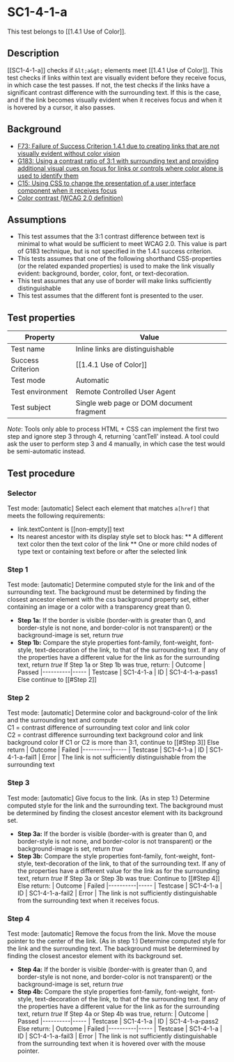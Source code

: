 
# SC1-4-1-a 
This test belongs to [[1.4.1 Use of Color]].

## Description
[[SC1-4-1-a]] checks if `&lt;a&gt;` elements meet [[1.4.1 Use of Color]].
This test checks if links within text are visually evident before they receive focus, in which case the test passes. If not, the test checks if the links have a significant contrast difference with the surrounding text. If this is the case, and if the link becomes visually evident when it receives focus and when it is hovered by a cursor, it also passes.

## Background
- [F73: Failure of Success Criterion 1.4.1 due to creating links that are not visually evident without color vision](http://www.w3.org/TR/2014/NOTE-WCAG20-TECHS-20140311/F73.html)
- [G183: Using a contrast ratio of 3:1 with surrounding text and providing additional visual cues on focus for links or controls where color alone is used to identify them](http://www.w3.org/TR/2013/NOTE-WCAG20-TECHS-20130905/G183)
- [C15: Using CSS to change the presentation of a user interface component when it receives focus](http://www.w3.org/TR/2014/NOTE-WCAG20-TECHS-20140916/C15:)
- [Color contrast (WCAG 2.0 definition)](http://www.w3.org/TR/WCAG20/#contrast-ratiodef)

## Assumptions
- This test assumes that the 3:1 contrast difference between text is minimal to what would be sufficient to meet WCAG 2.0. This value is part of G183 technique, but is not specified in the 1.4.1 success criterion.
- This tests assumes that one of the following shorthand CSS-properties (or the related expanded properties) is used to make the link visually evident: background, border, color, font, or text-decoration.
- This test assumes that any use of border will make links sufficiently distinguishable
- This test assumes that the different font is presented to the user.

## Test properties
| Property          | Value
|-------------------|----
| Test name         | Inline links are distinguishable
| Success Criterion | [[1.4.1 Use of Color]]
| Test mode         | Automatic
| Test environment  | Remote Controlled User Agent
| Test subject      | Single web page or DOM document fragment
*Note*: Tools only able to process HTML + CSS can implement the first two step and ignore step 3 through 4, returning 'cantTell' instead. A tool could ask the user to perform step 3 and 4 manually, in which case the test would be semi-automatic instead.

## Test procedure
### Selector
Test mode: [automatic]
Select each element that matches `a[href]` that meets the following requirements:
- link.textContent is [[non-empty]] text
- Its nearest ancestor with its display style set to block has:
** A different text color then the text color of the link
** One or more child nodes of type text or containing text before or after the selected link
### Step 1
Test mode: [automatic]
Determine computed style for the link and of the surrounding text. The background must be determined by finding the closest ancestor element with the css background property set, either containing an image or a color with a transparency great than 0.
- **Step 1a:** If the border is visible (border-with is greater than 0, and border-style is not none, and border-color is not transparent) or the background-image is set, return *true*
- **Step 1b:** Compare the style properties font-family, font-weight, font-style, text-decoration of the link, to that of the surrounding text. If any of the properties have a different value for the link as for the surrounding text, return *true*
If Step 1a or Step 1b was true, return:
| Outcome  | Passed
|----------|-----
| Testcase | SC1-4-1-a
| ID       | SC1-4-1-a-pass1
Else continue to [[#Step 2]]
### Step 2
Test mode: [automatic]
Determine color and background-color of the link and the surrounding text and compute<br />C1 = contrast difference of surrounding text color and link color<br />C2 = contrast difference surrounding text background color and link background color
If C1 or C2 is more than 3:1, continue to [[#Step 3]]
Else return
| Outcome  | Failed
|----------|-----
| Testcase | SC1-4-1-a
| ID       | SC1-4-1-a-fail1
| Error    | The link is not sufficiently distinguishable from the surrounding text
### Step 3
Test mode: [automatic]
Give focus to the link.
(As in step 1:) Determine computed style for the link and the surrounding text. The background must be determined by finding the closest ancestor element with its background set.
- **Step 3a:** If the border is visible (border-with is greater than 0, and border-style is not none, and border-color is not transparent) or the background-image is set, return *true*
- **Step 3b:** Compare the style properties font-family, font-weight, font-style, text-decoration of the link, to that of the surrounding text. If any of the properties have a different value for the link as for the surrounding text, return *true*
If Step 3a or Step 3b was true: Continue to [[#Step 4]]
Else return:
| Outcome  | Failed
|----------|-----
| Testcase | SC1-4-1-a
| ID       | SC1-4-1-a-fail2
| Error    | The link is not sufficiently distinguishable from the surrounding text when it receives focus.
### Step 4
Test mode: [automatic]
Remove the focus from the link.
Move the mouse pointer to the center of the link.
(As in step 1:) Determine computed style for the link and the surrounding text. The background must be determined by finding the closest ancestor element with its background set.
- **Step 4a:** If the border is visible (border-with is greater than 0, and border-style is not none, and border-color is not transparent) or the background-image is set, return *true*
- **Step 4b:** Compare the style properties font-family, font-weight, font-style, text-decoration of the link, to that of the surrounding text. If any of the properties have a different value for the link as for the surrounding text, return *true*
If Step 4a or Step 4b was true, return:
| Outcome  | Passed
|----------|-----
| Testcase | SC1-4-1-a
| ID       | SC1-4-1-a-pass2
Else return:
| Outcome  | Failed
|----------|-----
| Testcase | SC1-4-1-a
| ID       | SC1-4-1-a-fail3
| Error    | The link is not sufficiently distinguishable from the surrounding text when it is hovered over with the mouse pointer.
